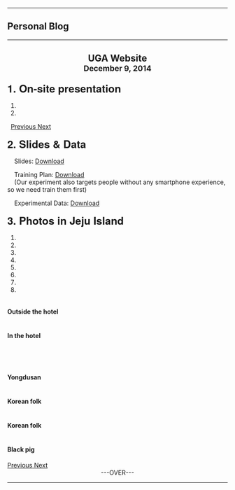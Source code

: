 
<script language="JavaScript" src="../js/navbar.js"></script>


<hr>
<h2 class="intro-text text-center">Personal
    <strong>Blog</strong>
</h2>
<hr>
<center>
<h2>UGA Website
    <br>
    <small>December 9, 2014</small>
</h2>
</center>
<p style="font-family: 'Josefin Slab','Helvetica Neue',Helvetica,Arial,sans-serif;"><strong><font size=5>1. On-site presentation</font></strong></p>

<!-- Indicators -->
<ol class="carousel-indicators">
<li data-target="#carousel-example-generic_onsite" data-slide-to="0" class="active"></li>
<li data-target="#carousel-example-generic_onsite" data-slide-to="1"></li>
</ol>

<!-- Wrapper for slides -->
<img src="../img/UGA/onsite1-min.png" alt="">
<img src="../img/UGA/onsite2-min.png" alt="">

<!-- Controls -->
<a class="left carousel-control" href="#carousel-example-generic_onsite" role="button" data-slide="prev">
<span class="glyphicon glyphicon-chevron-left"></span>
<span class="sr-only">Previous</span>
</a>
<a class="right carousel-control" href="#carousel-example-generic_onsite" role="button" data-slide="next">
<span class="glyphicon glyphicon-chevron-right"></span>
<span class="sr-only">Next</span>
</a>


<p style="font-family: 'Josefin Slab','Helvetica Neue',Helvetica,Arial,sans-serif;"><strong><font size=5>2. Slides & Data</font></strong></p>
<p>&nbsp;&nbsp;&nbsp;&nbsp;Slides: <a href="../img/UGA/APSEC-UGA.pdf">Download</a></p>
<p>&nbsp;&nbsp;&nbsp;&nbsp;Training Plan: <a href="../img/UGA/TrainPlan.pdf">Download</a></br>&nbsp;&nbsp;&nbsp;&nbsp;(Our experiment also targets people without any smartphone experience, so we need train them first)</p>
<p>&nbsp;&nbsp;&nbsp;&nbsp;Experimental Data: <a href="http://yunpan.cn/cKrfKzF9YFyRQ" target="_blank">Download</a> <font color="red"></font></p>
<p style="font-family: 'Josefin Slab','Helvetica Neue',Helvetica,Arial,sans-serif;"><strong><font size=5>3. Photos in Jeju Island</font></strong></p>



<!-- Indicators -->
<ol class="carousel-indicators">
<li data-target="#carousel-example-generic_jeju_island" data-slide-to="0" class="active"></li>
<li data-target="#carousel-example-generic_jeju_island" data-slide-to="1"></li>
<li data-target="#carousel-example-generic_jeju_island" data-slide-to="2"></li>
<li data-target="#carousel-example-generic_jeju_island" data-slide-to="3"></li>
<li data-target="#carousel-example-generic_jeju_island" data-slide-to="4"></li>
<li data-target="#carousel-example-generic_jeju_island" data-slide-to="5"></li>
<li data-target="#carousel-example-generic_jeju_island" data-slide-to="6"></li>
<li data-target="#carousel-example-generic_jeju_island" data-slide-to="7"></li>
</ol>

<!-- Wrapper for slides -->
<img src="../img/UGA/1-min.jpg" alt="">
 <h4>Outside the hotel</h4>
<img src="../img/UGA/2-min.jpg" alt="">
 <h4>In the hotel</h4>
<img src="../img/UGA/3-min.jpg" alt="">
 <h4></h4>
<img src="../img/UGA/4-min.jpg" alt="">
 <h4></h4>
<img src="../img/UGA/5-min.jpg" alt="">
 <h4>Yongdusan</h4>
<img src="../img/UGA/6-min.jpg" alt="">
 <h4>Korean folk</h4>
<img src="../img/UGA/7-min.jpg" alt="">
 <h4>Korean folk</h4>
<img src="../img/UGA/8-min.jpg" alt="">
 <h4>Black pig</h4>

<!-- Controls -->
<a class="left carousel-control" href="#carousel-example-generic_jeju_island" role="button" data-slide="prev">
<span class="glyphicon glyphicon-chevron-left"></span>
<span class="sr-only">Previous</span>
</a>
<a class="right carousel-control" href="#carousel-example-generic_jeju_island" role="button" data-slide="next">
<span class="glyphicon glyphicon-chevron-right"></span>
<span class="sr-only">Next</span>
</a>


</br>	
<center>---OVER---</center>
<hr>


